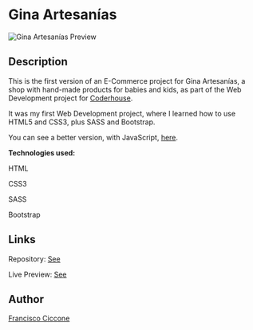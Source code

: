 # Gina Artesanías

![Gina Artesanías Preview](https://user-images.githubusercontent.com/82279535/128600276-ce458c52-5d2f-4135-b663-02f938167531.PNG)

## Description

This is the first version of an E-Commerce project for Gina Artesanías, a shop with hand-made products for babies and kids, as part of the Web Development project for [Coderhouse](https://www.coderhouse.es/).

It was my first Web Development project, where I learned how to use HTML5 and CSS3, plus SASS and Bootstrap.

You can see a better version, with JavaScript, [here](https://github.com/franciccone/gina-artesanias-js).

<b>Technologies used:</b>

HTML

CSS3

SASS

Bootstrap

## Links

Repository: [See](https://github.com/franciccone/gina-artesanias)

Live Preview: [See](https://franciccone.github.io/gina-artesanias/)

## Author

[Francisco Ciccone](https://github.com/franciccone)
